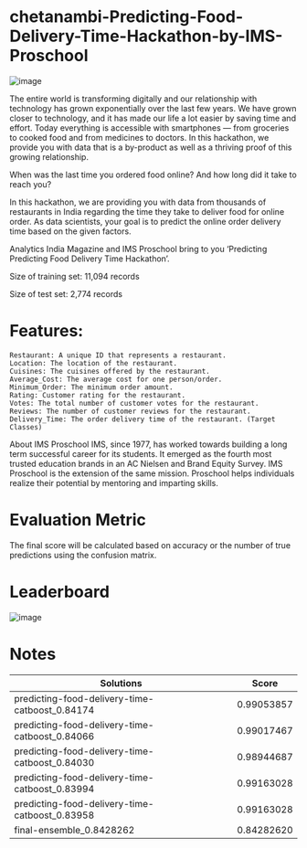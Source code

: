 # chetanambi-Predicting-Food-Delivery-Time-Hackathon-by-IMS-Proschool
![image](https://user-images.githubusercontent.com/37707687/70584771-28da9e00-1be8-11ea-975b-496f4dba3e5a.png)

The entire world is transforming digitally and our relationship with technology has grown exponentially over the last few years. We have grown closer to technology, and it has made our life a lot easier by saving time and effort. Today everything is accessible with smartphones — from groceries to cooked food and from medicines to doctors. In this hackathon, we provide you with data that is a by-product as well as a thriving proof of this growing relationship. 

When was the last time you ordered food online? And how long did it take to reach you?

In this hackathon, we are providing you with data from thousands of restaurants in India regarding the time they take to deliver food for online order. As data scientists, your goal is to predict the online order delivery time based on the given factors.

Analytics India Magazine and IMS Proschool bring to you ‘Predicting Predicting Food Delivery Time Hackathon’.

Size of training set: 11,094 records

Size of test set: 2,774 records

# Features:
    Restaurant: A unique ID that represents a restaurant.
    Location: The location of the restaurant.
    Cuisines: The cuisines offered by the restaurant.
    Average_Cost: The average cost for one person/order.
    Minimum_Order: The minimum order amount.
    Rating: Customer rating for the restaurant.
    Votes: The total number of customer votes for the restaurant.
    Reviews: The number of customer reviews for the restaurant.
    Delivery_Time: The order delivery time of the restaurant. (Target Classes) 
    
About IMS Proschool
IMS, since 1977, has worked towards building a long term successful career for its students. It emerged as the fourth most trusted education brands in an AC Nielsen and Brand Equity Survey. IMS Proschool is the extension of the same mission. Proschool helps individuals realize their potential by mentoring and imparting skills.

# Evaluation Metric
The final score will be calculated based on accuracy or the number of true predictions using the confusion matrix.

# Leaderboard
![image](https://user-images.githubusercontent.com/37707687/70585595-aef7e400-1bea-11ea-9fb6-5d4ea84b17c8.png)

# Notes
| Solutions                                           | Score         |
| ----------------------------------------------------| ------------- |
| predicting-food-delivery-time-catboost_0.84174      | 0.99053857    |
| predicting-food-delivery-time-catboost_0.84066      | 0.99017467    |
| predicting-food-delivery-time-catboost_0.84030      | 0.98944687    |
| predicting-food-delivery-time-catboost_0.83994      | 0.99163028    |
| predicting-food-delivery-time-catboost_0.83958      | 0.99163028    |
| final-ensemble_0.8428262                            | 0.84282620    |
